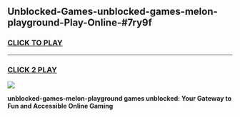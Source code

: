 
## Unblocked-Games-unblocked-games-melon-playground-Play-Online-#7ry9f
<h3>
<a href="https://premium.freeplayer.one?title=unblocked-games-melon-playground&ref=27F">CLICK TO PLAY</a></h3>
<hr>

<h3>
<a href="https://premium.freeplayer.one?title=unblocked-games-melon-playground&ref=27F">CLICK 2 PLAY</a>
  
</h3>

<a href="https://premium.freeplayer.one?title=unblocked-games-melon-playground&ref=27F"><img src="https://clearcache.store/games.png"></a>


**unblocked-games-melon-playground games unblocked: Your Gateway to Fun and Accessible Online Gaming**
